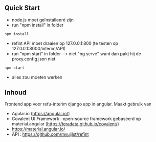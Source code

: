 ## Quick Start
* node.js moet geïnstalleerd zijn
* run "npm install" in folder
```bash
npm install
```
* refint API moet draaien op 127.0.0.1:800 (te testen op 127.0.0.1:8000/interim/API)
* run "npm start" in folder --> niet "ng serve" want dan pakt hij de proxy.config.json niet
```bash
npm start
```
* alles zou moeten werken 

## Inhoud
Frontend app voor refu-interim django app in angular.
Maakt gebruik van 
* Agular.io (https://angular.io/)
* Covalent UI Framework : open-source framework gebaseerd op material.angular (https://teradata.github.io/covalent/)
* https://material.angular.io/
* API : https://github.com/mvuijlst/refint
